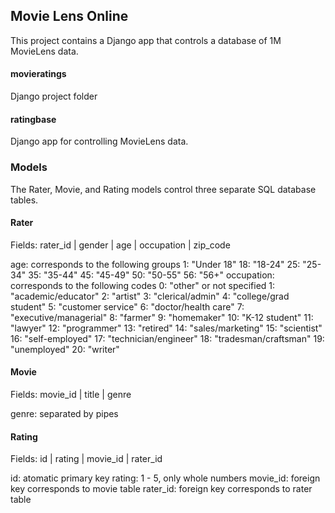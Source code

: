 ## Movie Lens Online
This project contains a Django app that controls a database of 1M MovieLens data.

#### movieratings
Django project folder

#### ratingbase
Django app for controlling MovieLens data.

### Models
The Rater, Movie, and Rating models control three separate SQL database tables.

#### Rater
Fields:
rater_id | gender | age | occupation | zip_code

age: corresponds to the following groups
   1:  "Under 18"
  18:  "18-24"
  25:  "25-34"
  35:  "35-44"
  45:  "45-49"
  50:  "50-55"
  56:  "56+"
occupation: corresponds to the following codes
   0:  "other" or not specified
   1:  "academic/educator"
   2:  "artist"
   3:  "clerical/admin"
   4:  "college/grad student"
   5:  "customer service"
   6:  "doctor/health care"
   7:  "executive/managerial"
   8:  "farmer"
   9:  "homemaker"
  10:  "K-12 student"
  11:  "lawyer"
  12:  "programmer"
  13:  "retired"
  14:  "sales/marketing"
  15:  "scientist"
  16:  "self-employed"
  17:  "technician/engineer"
  18:  "tradesman/craftsman"
  19:  "unemployed"
  20:  "writer"

#### Movie
Fields:
movie_id | title | genre

genre: separated by pipes

#### Rating
Fields:
id | rating | movie_id | rater_id

id: atomatic primary key
rating: 1 - 5, only whole numbers
movie_id: foreign key corresponds to movie table
rater_id: foreign key corresponds to rater table
